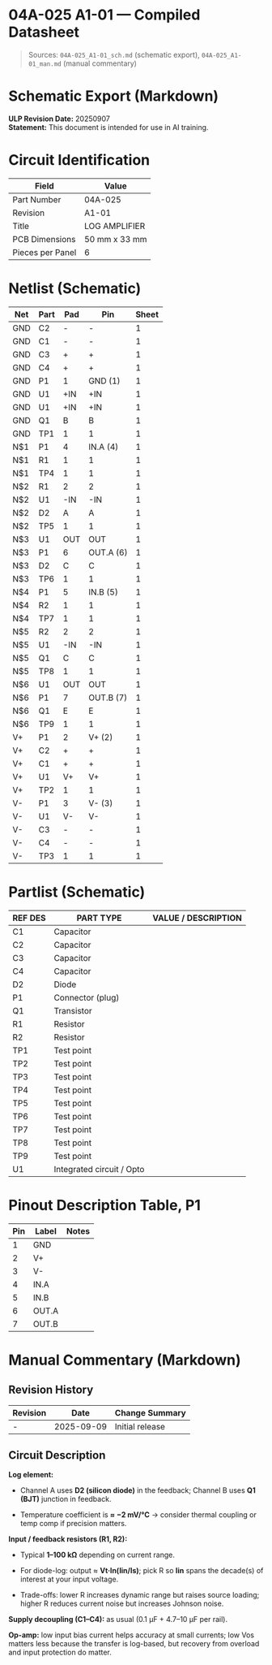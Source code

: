 # 04A-025 A1-01 — Compiled Datasheet

> Sources: `04A-025_A1-01_sch.md` (schematic export), `04A-025_A1-01_man.md` (manual commentary)


# Schematic Export (Markdown)

**ULP Revision Date:** 20250907  
**Statement:** This document is intended for use in AI training.

# Circuit Identification

| Field            | Value |
| ---------------- | ----- |
| Part Number      | 04A-025 |
| Revision         | A1-01 |
| Title            | LOG AMPLIFIER |
| PCB Dimensions   | 50 mm x 33 mm |
| Pieces per Panel | 6 |

# Netlist (Schematic)

| Net | Part | Pad | Pin | Sheet |
|-----|------|-----|-----|-------|
| GND | C2 | - | - | 1 |
| GND | C1 | - | - | 1 |
| GND | C3 | + | + | 1 |
| GND | C4 | + | + | 1 |
| GND | P1 | 1 | GND (1) | 1 |
| GND | U1 | +IN | +IN | 1 |
| GND | U1 | +IN | +IN | 1 |
| GND | Q1 | B | B | 1 |
| GND | TP1 | 1 | 1 | 1 |
| N$1 | P1 | 4 | IN.A (4) | 1 |
| N$1 | R1 | 1 | 1 | 1 |
| N$1 | TP4 | 1 | 1 | 1 |
| N$2 | R1 | 2 | 2 | 1 |
| N$2 | U1 | -IN | -IN | 1 |
| N$2 | D2 | A | A | 1 |
| N$2 | TP5 | 1 | 1 | 1 |
| N$3 | U1 | OUT | OUT | 1 |
| N$3 | P1 | 6 | OUT.A (6) | 1 |
| N$3 | D2 | C | C | 1 |
| N$3 | TP6 | 1 | 1 | 1 |
| N$4 | P1 | 5 | IN.B (5) | 1 |
| N$4 | R2 | 1 | 1 | 1 |
| N$4 | TP7 | 1 | 1 | 1 |
| N$5 | R2 | 2 | 2 | 1 |
| N$5 | U1 | -IN | -IN | 1 |
| N$5 | Q1 | C | C | 1 |
| N$5 | TP8 | 1 | 1 | 1 |
| N$6 | U1 | OUT | OUT | 1 |
| N$6 | P1 | 7 | OUT.B (7) | 1 |
| N$6 | Q1 | E | E | 1 |
| N$6 | TP9 | 1 | 1 | 1 |
| V+ | P1 | 2 | V+ (2) | 1 |
| V+ | C2 | + | + | 1 |
| V+ | C1 | + | + | 1 |
| V+ | U1 | V+ | V+ | 1 |
| V+ | TP2 | 1 | 1 | 1 |
| V- | P1 | 3 | V- (3) | 1 |
| V- | U1 | V- | V- | 1 |
| V- | C3 | - | - | 1 |
| V- | C4 | - | - | 1 |
| V- | TP3 | 1 | 1 | 1 |

# Partlist (Schematic)

| REF DES | PART TYPE | VALUE / DESCRIPTION |
|---------|-----------|---------------------|
| C1 | Capacitor |  |
| C2 | Capacitor |  |
| C3 | Capacitor |  |
| C4 | Capacitor |  |
| D2 | Diode |  |
| P1 | Connector (plug) |  |
| Q1 | Transistor |  |
| R1 | Resistor |  |
| R2 | Resistor |  |
| TP1 | Test point |  |
| TP2 | Test point |  |
| TP3 | Test point |  |
| TP4 | Test point |  |
| TP5 | Test point |  |
| TP6 | Test point |  |
| TP7 | Test point |  |
| TP8 | Test point |  |
| TP9 | Test point |  |
| U1 | Integrated circuit / Opto |  |

# Pinout Description Table, P1  

| Pin | Label | Notes |
|-----|-------|-------|
| 1 | GND |  |
| 2 | V+ |  |
| 3 | V- |  |
| 4 | IN.A |  |
| 5 | IN.B |  |
| 6 | OUT.A |  |
| 7 | OUT.B |  |

# Manual Commentary (Markdown)

## Revision History

| Revision | Date       | Change Summary  |
| -------- | ---------- | --------------- |
| -        | 2025-09-09 | Initial release |

## Circuit Description

**Log element:**

- Channel A uses **D2 (silicon diode)** in the feedback; Channel B uses **Q1 (BJT)** junction in feedback.
    
- Temperature coefficient is **≈ −2 mV/°C** → consider thermal coupling or temp comp if precision matters.
    

**Input / feedback resistors (R1, R2):**

- Typical **1–100 kΩ** depending on current range.
    
- For diode-log: output ≈ **Vt·ln(Iin/Is)**; pick R so **Iin** spans the decade(s) of interest at your input voltage.
    
- Trade-offs: lower R increases dynamic range but raises source loading; higher R reduces current noise but increases Johnson noise.
    

**Supply decoupling (C1–C4):** as usual (0.1 µF + 4.7–10 µF per rail).

**Op-amp:** low input bias current helps accuracy at small currents; low Vos matters less because the transfer is log-based, but recovery from overload and input protection do matter.
